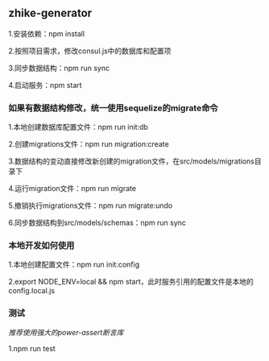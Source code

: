 ## zhike-generator

1.安装依赖：npm install 

2.按照项目需求，修改consul.js中的数据库和配置项

3.同步数据结构：npm run sync

4.启动服务：npm start

### 如果有数据结构修改，统一使用sequelize的migrate命令

1.本地创建数据库配置文件：npm run init:db

2.创建migrations文件：npm run migration:create

3.数据结构的变动直接修改新创建的migration文件，在src/models/migrations目录下

4.运行migration文件：npm run migrate

5.撤销执行migrations文件：npm run migrate:undo

6.同步数据结构到src/models/schemas：npm run sync

### 本地开发如何使用

1.本地创建配置文件：npm run init:config

2.export NODE_ENV=local && npm start，此时服务引用的配置文件是本地的config.local.js

### 测试

*推荐使用强大的power-assert断言库*

1.npm run test